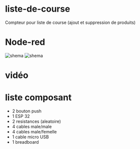 # liste-de-course

Compteur pour liste de course (ajout et suppression de produits)

# Node-red
![shema](compteur.png)
![shema](compteur1.png)

# vidéo




# liste composant

+ 2 bouton push
+ 1 ESP 32
+ 2 resistances (aleatoire)
+ 4 cables male/male
+ 4 cables male/femelle
+ 1 cable micro USB
+ 1 breadboard


